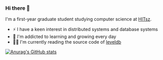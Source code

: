 ### Hi there 👋

I'm a first-year graduate student studying computer science at [HITsz](https://www.hitsz.edu.cn/index.html). 

- ⚡ I have a keen interest in distributed systems and database systems
- 🌱 I'm addicted to learning and growing every day
- 👨‍💻 I'm currently reading the source code of [leveldb](https://github.com/google/leveldb) 
<!--
- 🍻 Open to remote intern job opportunities 
- 📫 How to reach me: 
  - 
-->

[![Anurag's GitHub stats](https://github-readme-stats.vercel.app/api?username=haohuaijin)](https://github.com/anuraghazra/github-readme-stats)
